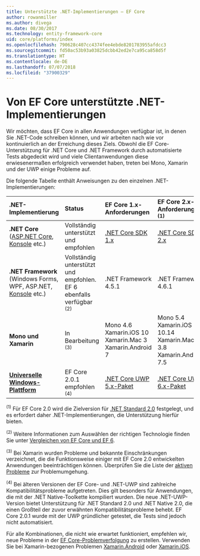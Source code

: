 ```yaml
---
title: Unterstützte .NET-Implementierungen – EF Core
author: rowanmiller
ms.author: divega
ms.date: 08/30/2017
ms.technology: entity-framework-core
uid: core/platforms/index
ms.openlocfilehash: 790628c407cc4374fee4ebde8201783955afdcc3
ms.sourcegitcommit: fd50ac53b93a03825dcbb42ed2e7ca95ca858d5f
ms.translationtype: HT
ms.contentlocale: de-DE
ms.lasthandoff: 07/07/2018
ms.locfileid: "37900329"
---
```

# <a name="net-implementations-supported-by-ef-core"></a>Von EF Core unterstützte .NET-Implementierungen

Wir möchten, dass EF Core in allen Anwendungen verfügbar ist, in denen Sie .NET-Code schreiben können, und wir arbeiten nach wie vor kontinuierlich an der Erreichung dieses Ziels. Obwohl die EF Core-Unterstützung für .NET Core und .NET Framework durch automatisierte Tests abgedeckt wird und viele Clientanwendungen diese erwiesenermaßen erfolgreich verwendet haben, treten bei Mono, Xamarin und der UWP einige Probleme auf.

Die folgende Tabelle enthält Anweisungen zu den einzelnen .NET-Implementierungen:

| .NET-Implementierung                                                                                                  | Status                                                             | EF Core 1.x-Anforderungen                                                                                | EF Core 2.x-Anforderungen <sup>(1)</sup>                                                                 |
|:---------------------------------------------------------------------------------------------------------------------|:-------------------------------------------------------------------|:--------------------------------------------------------------------------------------------------------|:--------------------------------------------------------------------------------------------------------|
| **.NET Core** ([ASP.NET Core](../get-started/aspnetcore/index.md), [Konsole](../get-started/netcore/index.md) etc.) | Vollständig unterstützt und empfohlen                                    | [.NET Core SDK 1.x](https://www.microsoft.com/net/core/)                                                | [.NET Core SDK 2.x](https://www.microsoft.com/net/core/)                                                |
| **.NET Framework** (Windows Forms, WPF, ASP.NET, [Konsole](../get-started/full-dotnet/index.md) etc.)                    | Vollständig unterstützt und empfohlen. EF 6 ebenfalls verfügbar <sup>(2)</sup> | .NET Framework 4.5.1                                                                                    | .NET Framework 4.6.1                                                                                    |
| **Mono und Xamarin**                                                                                                   | In Bearbeitung <sup>(3)</sup>                                         | Mono 4.6 <br/> Xamarin.iOS 10 <br/> Xamarin.Mac 3 <br/> Xamarin.Android 7                               | Mono 5.4 <br/> Xamarin.iOS 10.14 <br/> Xamarin.Mac 3.8 <br/> Xamarin.Android 7.5                        |
| [**Universelle Windows-Plattform**](../get-started/uwp/index.md)                                                        | EF Core 2.0.1 empfohlen <sup>(4)</sup>                           | [.NET Core UWP 5.x-Paket](https://www.nuget.org/packages/Microsoft.NETCore.UniversalWindowsPlatform/) | [.NET Core UWP 6.x-Paket](https://www.nuget.org/packages/Microsoft.NETCore.UniversalWindowsPlatform/) |

<sup>(1)</sup> Für EF Core 2.0 wird die Zielversion für [.NET Standard 2.0](https://docs.microsoft.com/dotnet/standard/net-standard) festgelegt, und es erfordert daher .NET-Implementierungen, die Unterstützung hierfür bieten.

<sup>(2)</sup> Weitere Informationen zum Auswählen der richtigen Technologie finden Sie unter [Vergleichen von EF Core und EF 6](../../efcore-and-ef6/index.md).

<sup>(3)</sup> Bei Xamarin wurden Probleme und bekannte Einschränkungen verzeichnet, die die Funktionsweise einiger mit EF Core 2.0 entwickelten Anwendungen beeinträchtigen können. Überprüfen Sie die Liste der [aktiven Probleme](https://github.com/aspnet/entityframeworkCore/issues?q=is%3Aopen+is%3Aissue+label%3Aarea-xamarin) zur Problemumgehung.

<sup>(4)</sup> Bei älteren Versionen der EF Core- und .NET-UWP sind zahlreiche Kompatibilitätsprobleme aufgetreten. Dies gilt besonders für Anwendungen, die mit der .NET Native-Toolkette kompiliert wurden. Die neue .NET-UWP-Version bietet Unterstützung für .NET Standard 2.0 und .NET Native 2.0, die einen Großteil der zuvor erwähnten Kompatibilitätsprobleme behebt. EF Core 2.0.1 wurde mit der UWP gründlicher getestet, die Tests sind jedoch nicht automatisiert.

Für alle Kombinationen, die nicht wie erwartet funktioniert, empfehlen wir, neue Probleme in der [EF Core-Problemverfolgung](https://github.com/aspnet/entityframeworkcore/issues/new) zu erstellen. Verwenden Sie bei Xamarin-bezogenen Problemen [Xamarin.Android](https://github.com/xamarin/xamarin-android/issues/new) oder [Xamarin.iOS](https://github.com/xamarin/xamarin-macios/issues/new).
